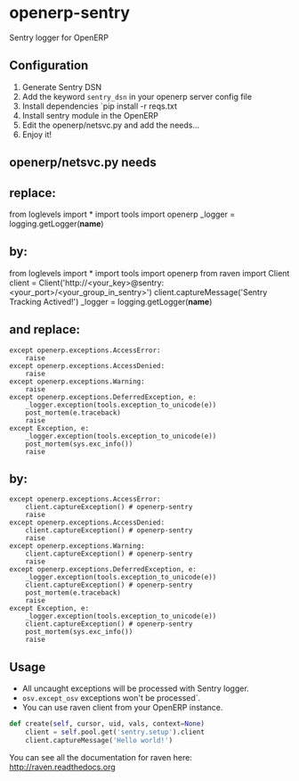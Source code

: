openerp-sentry
==============

Sentry logger for OpenERP

Configuration
-------------

1. Generate Sentry DSN
2. Add the keyword `sentry_dsn` in your openerp server config file
3. Install dependencies `pip install -r reqs.txt
4. Install sentry module in the OpenERP
5. Edit the openerp/netsvc.py and add the needs...
6. Enjoy it!


openerp/netsvc.py needs
-----------------------

replace:
--------
from loglevels import *
import tools
import openerp
_logger = logging.getLogger(__name__)

by:
---
from loglevels import *
import tools
import openerp
from raven import Client
client = Client('http://<your_key>@sentry:<your_port>/<your_group_in_sentry>')
client.captureMessage('Sentry Tracking Actived!')
_logger = logging.getLogger(__name__)

and replace:
------------
    except openerp.exceptions.AccessError:
        raise
    except openerp.exceptions.AccessDenied:
        raise
    except openerp.exceptions.Warning:
        raise
    except openerp.exceptions.DeferredException, e:
        _logger.exception(tools.exception_to_unicode(e))
        post_mortem(e.traceback)
        raise
    except Exception, e:
        _logger.exception(tools.exception_to_unicode(e))
        post_mortem(sys.exc_info())
        raise

by:
---
    except openerp.exceptions.AccessError:
	    client.captureException() # openerp-sentry
        raise
    except openerp.exceptions.AccessDenied:
	    client.captureException() # openerp-sentry
        raise
    except openerp.exceptions.Warning:
	    client.captureException() # openerp-sentry
        raise
    except openerp.exceptions.DeferredException, e:
        _logger.exception(tools.exception_to_unicode(e))
	    client.captureException() # openerp-sentry
        post_mortem(e.traceback)
        raise
    except Exception, e:
        _logger.exception(tools.exception_to_unicode(e))
	    client.captureException() # openerp-sentry
        post_mortem(sys.exc_info())
        raise


Usage
-----

* All uncaught exceptions will be processed with Sentry logger.
* `osv.except_osv` exceptions won't be processed`.
* You can use raven client from your OpenERP instance.

```python
def create(self, cursor, uid, vals, context=None)
    client = self.pool.get('sentry.setup').client
    client.captureMessage('Hello world!')
```

You can see all the documentation for raven here: http://raven.readthedocs.org


